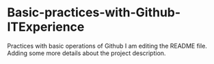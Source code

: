 # Basic-practices-with-Github-ITExperience
Practices with basic operations of Github
I am editing the README file. Adding some more details about the project description.
